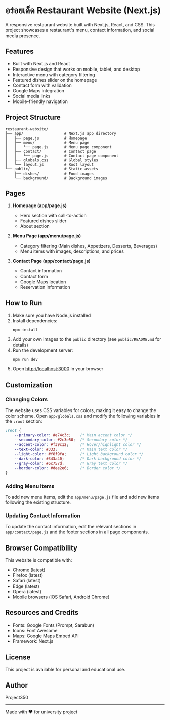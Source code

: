 # อร่อยเด็ด Restaurant Website (Next.js)

A responsive restaurant website built with Next.js, React, and CSS. This project showcases a restaurant's menu, contact information, and social media presence.

## Features

- Built with Next.js and React
- Responsive design that works on mobile, tablet, and desktop
- Interactive menu with category filtering
- Featured dishes slider on the homepage
- Contact form with validation
- Google Maps integration
- Social media links
- Mobile-friendly navigation

## Project Structure

```
restaurant-website/
├── app/                  # Next.js app directory
│   ├── page.js           # Homepage
│   ├── menu/             # Menu page
│   │   └── page.js       # Menu page component
│   ├── contact/          # Contact page
│   │   └── page.js       # Contact page component
│   ├── globals.css       # Global styles
│   └── layout.js         # Root layout
└── public/               # Static assets
    ├── dishes/           # Food images
    └── background/       # Background images
```

## Pages

1. **Homepage (app/page.js)**
   - Hero section with call-to-action
   - Featured dishes slider
   - About section

2. **Menu Page (app/menu/page.js)**
   - Category filtering (Main dishes, Appetizers, Desserts, Beverages)
   - Menu items with images, descriptions, and prices

3. **Contact Page (app/contact/page.js)**
   - Contact information
   - Contact form
   - Google Maps location
   - Reservation information

## How to Run

1. Make sure you have Node.js installed
2. Install dependencies:
   ```
   npm install
   ```
3. Add your own images to the `public` directory (see `public/README.md` for details)
4. Run the development server:
   ```
   npm run dev
   ```
5. Open [http://localhost:3000](http://localhost:3000) in your browser

## Customization

### Changing Colors

The website uses CSS variables for colors, making it easy to change the color scheme. Open `app/globals.css` and modify the following variables in the `:root` section:

```css
:root {
    --primary-color: #e74c3c;    /* Main accent color */
    --secondary-color: #2c3e50;  /* Secondary color */
    --accent-color: #f39c12;     /* Hover/highlight color */
    --text-color: #333;          /* Main text color */
    --light-color: #f8f9fa;      /* Light background color */
    --dark-color: #343a40;       /* Dark background color */
    --gray-color: #6c757d;       /* Gray text color */
    --border-color: #dee2e6;     /* Border color */
}
```

### Adding Menu Items

To add new menu items, edit the `app/menu/page.js` file and add new items following the existing structure.

### Updating Contact Information

To update the contact information, edit the relevant sections in `app/contact/page.js` and the footer sections in all page components.

## Browser Compatibility

This website is compatible with:
- Chrome (latest)
- Firefox (latest)
- Safari (latest)
- Edge (latest)
- Opera (latest)
- Mobile browsers (iOS Safari, Android Chrome)

## Resources and Credits

- Fonts: Google Fonts (Prompt, Sarabun)
- Icons: Font Awesome
- Maps: Google Maps Embed API
- Framework: Next.js

## License

This project is available for personal and educational use.

## Author

Project350

---

Made with ❤️ for university project
